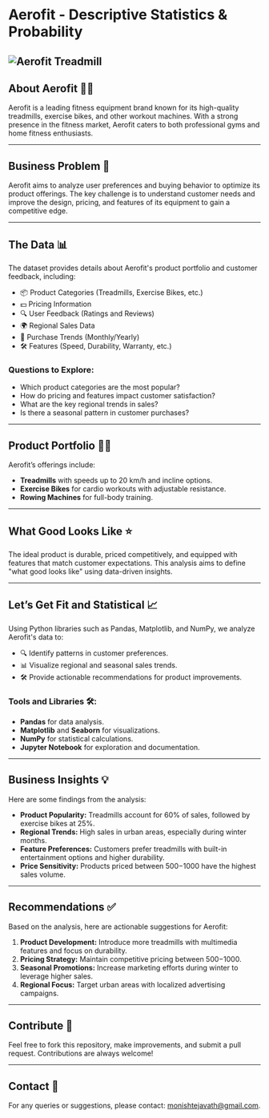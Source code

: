 # Aerofit - Descriptive Statistics & Probability

![Aerofit Treadmill](https://aerofit.co/wp-content/uploads/2022/07/450.jpg)
---

## About Aerofit 🏃‍♂️
Aerofit is a leading fitness equipment brand known for its high-quality treadmills, exercise bikes, and other workout machines. With a strong presence in the fitness market, Aerofit caters to both professional gyms and home fitness enthusiasts.

---

## Business Problem 🤔
Aerofit aims to analyze user preferences and buying behavior to optimize its product offerings. The key challenge is to understand customer needs and improve the design, pricing, and features of its equipment to gain a competitive edge.

---

## The Data 📊
The dataset provides details about Aerofit's product portfolio and customer feedback, including:

- 📦 Product Categories (Treadmills, Exercise Bikes, etc.)
- 💵 Pricing Information
- 🔍 User Feedback (Ratings and Reviews)
- 🌍 Regional Sales Data
- 📅 Purchase Trends (Monthly/Yearly)
- 🛠️ Features (Speed, Durability, Warranty, etc.)

### Questions to Explore:
- Which product categories are the most popular?
- How do pricing and features impact customer satisfaction?
- What are the key regional trends in sales?
- Is there a seasonal pattern in customer purchases?

---

## Product Portfolio 🏋️‍♀️
Aerofit’s offerings include:

- **Treadmills** with speeds up to 20 km/h and incline options.
- **Exercise Bikes** for cardio workouts with adjustable resistance.
- **Rowing Machines** for full-body training.

---

## What Good Looks Like ⭐
The ideal product is durable, priced competitively, and equipped with features that match customer expectations. This analysis aims to define "what good looks like" using data-driven insights.

---

## Let’s Get Fit and Statistical 📈
Using Python libraries such as Pandas, Matplotlib, and NumPy, we analyze Aerofit's data to:

- 🔍 Identify patterns in customer preferences.
- 📊 Visualize regional and seasonal sales trends.
- 🛠️ Provide actionable recommendations for product improvements.

### Tools and Libraries 🛠️:
- **Pandas** for data analysis.
- **Matplotlib** and **Seaborn** for visualizations.
- **NumPy** for statistical calculations.
- **Jupyter Notebook** for exploration and documentation.

---

## Business Insights 💡
Here are some findings from the analysis:

- **Product Popularity:** Treadmills account for 60% of sales, followed by exercise bikes at 25%.
- **Regional Trends:** High sales in urban areas, especially during winter months.
- **Feature Preferences:** Customers prefer treadmills with built-in entertainment options and higher durability.
- **Price Sensitivity:** Products priced between $500-$1000 have the highest sales volume.

---

## Recommendations ✅

Based on the analysis, here are actionable suggestions for Aerofit:

1. **Product Development:** Introduce more treadmills with multimedia features and focus on durability.
2. **Pricing Strategy:** Maintain competitive pricing between $500-$1000.
3. **Seasonal Promotions:** Increase marketing efforts during winter to leverage higher sales.
4. **Regional Focus:** Target urban areas with localized advertising campaigns.

---

## Contribute 🤝
Feel free to fork this repository, make improvements, and submit a pull request. Contributions are always welcome!

---

## Contact 📩
For any queries or suggestions, please contact: [monishtejavath@gmail.com](mailto:monishtejavath@gmail.com).

